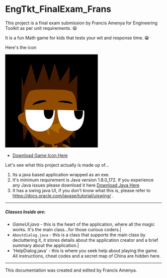 # EngTkt_FinalExam_Frans
This project is a final exam submission by Francis Amenya for Engineering Toolkit as per unit requirements.  :satisfied:

It is a fun Math game for kids that tests your wit and response time. :grin:

Here's the icon

![Game Icon Here](/Java-MathGame-master/src/img/frans_xter.jpg "FransMathGame Icon")

+ [Download Game Icon Here](/Java-MathGame-master/src/img/frans_xter.jpg "FransMathGame Icon")

Let's see what this project actually is made up of...

1. Its a java based application wrapped as an exe. 
2. It's minimum requirement is Java version 1.8.0_172. If you experience any Java issues please download it here [Download Java Here](https://java.com/en/download/ "Java Download")
3. It has a swing java UI, if you don't know what this is, please refer to https://docs.oracle.com/javase/tutorial/uiswing/ .

***

##### Classes Inside are: 

- _GameUI.java_ -       this is the heart of the application, where all the magic works. It's the main class...for those curious coders.|
- `Aboutdialog.java` -  this is a class that supports the main class by decluttering it, it stores details about the application creator and a brief summary about the application.|
- 'HelpDialog.java' -   this is where you seek help about playing the game. All instructions, cheat codes and a secret map of China are hidden here.


***

This documentation was created and edited by Francis Amenya.
